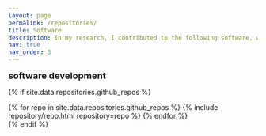 ```yaml
---
layout: page
permalink: /repositories/
title: Software
description: In my research, I contributed to the following software, which was written for the purpose of validating and disseminating conducted research work.
nav: true
nav_order: 3
---
```



<p><font size="+1"><b>software development</b></font></p>

{% if site.data.repositories.github_repos %}
<div class="repositories d-flex flex-wrap flex-md-row flex-column justify-content-between align-items-center">
  {% for repo in site.data.repositories.github_repos %}
    {% include repository/repo.html repository=repo %}
  {% endfor %}
</div>
{% endif %}
